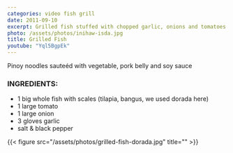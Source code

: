 ```yaml
---
categories: video fish grill
date: 2011-09-10
excerpt: Grilled fish stuffed with chopped garlic, onions and tomatoes
photo: /assets/photos/inihaw-isda.jpg
title: Grilled Fish
youtube: "Yql5BgpEk"
---
```


Pinoy noodles sauteéd with vegetable, pork belly and soy sauce

### INGREDIENTS:
* 1 big whole fish with scales (tilapia, bangus, we used dorada here)
* 1 large tomato
* 1 large onion
* 3 gloves garlic
* salt & black pepper

{{< figure src="/assets/photos/grilled-fish-dorada.jpg" title="" >}}

